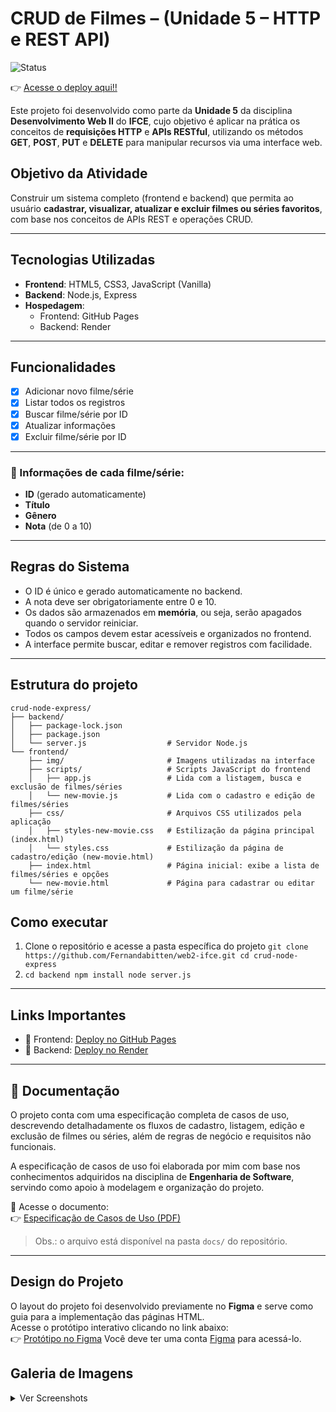 # CRUD de Filmes – (Unidade 5 – HTTP e REST API)

![Status](https://img.shields.io/badge/progresso-100%25-green)

👉 [Acesse o deploy aqui!!](https://fernandabitten.github.io/web2-ifce/crud-node-express/frontend/index.html)

Este projeto foi desenvolvido como parte da **Unidade 5** da disciplina **Desenvolvimento Web II** do **IFCE**, cujo objetivo é aplicar na prática os conceitos de **requisições HTTP** e **APIs RESTful**, utilizando os métodos **GET**, **POST**, **PUT** e **DELETE** para manipular recursos via uma interface web.

## Objetivo da Atividade

Construir um sistema completo (frontend e backend) que permita ao usuário **cadastrar, visualizar, atualizar e excluir filmes ou séries favoritos**, com base nos conceitos de APIs REST e operações CRUD.

---

## Tecnologias Utilizadas

- **Frontend**: HTML5, CSS3, JavaScript (Vanilla)
- **Backend**: Node.js, Express
- **Hospedagem**:
  - Frontend: GitHub Pages
  - Backend: Render

---

## Funcionalidades

- [x] Adicionar novo filme/série
- [x] Listar todos os registros
- [x] Buscar filme/série por ID
- [x] Atualizar informações
- [x] Excluir filme/série por ID

---

### 🧾 Informações de cada filme/série:

- **ID** (gerado automaticamente)
- **Título**
- **Gênero**
- **Nota** (de 0 a 10)

---

## Regras do Sistema

- O ID é único e gerado automaticamente no backend.
- A nota deve ser obrigatoriamente entre 0 e 10.
- Os dados são armazenados em **memória**, ou seja, serão apagados quando o servidor reiniciar.
- Todos os campos devem estar acessíveis e organizados no frontend.
- A interface permite buscar, editar e remover registros com facilidade.

---

## Estrutura do projeto

```
crud-node-express/
├── backend/
│   ├── package-lock.json
│   ├── package.json
│   └── server.js                  # Servidor Node.js
└── frontend/
    ├── img/                       # Imagens utilizadas na interface
    ├── scripts/                   # Scripts JavaScript do frontend
    │   ├── app.js                 # Lida com a listagem, busca e exclusão de filmes/séries
    │   └── new-movie.js           # Lida com o cadastro e edição de filmes/séries
    ├── css/                       # Arquivos CSS utilizados pela aplicação
    │   ├── styles-new-movie.css   # Estilização da página principal (index.html)
    │   └── styles.css             # Estilização da página de cadastro/edição (new-movie.html)
    ├── index.html                 # Página inicial: exibe a lista de filmes/séries e opções
    └── new-movie.html             # Página para cadastrar ou editar um filme/série
```

## Como executar

1. Clone o repositório e acesse a pasta específica do projeto
   `git clone https://github.com/Fernandabitten/web2-ifce.git
cd crud-node-express`
2. `cd backend
npm install
node server.js`

---

## Links Importantes

- 🔗 Frontend: [Deploy no GitHub Pages](https://fernandabitten.github.io/web2-ifce/crud-node-express/frontend/index.html)
- 🔗 Backend: [Deploy no Render](https://web2-ifce.onrender.com/)

---
## 📄 Documentação

O projeto conta com uma especificação completa de casos de uso, descrevendo detalhadamente os fluxos de cadastro, listagem, edição e exclusão de filmes ou séries, além de regras de negócio e requisitos não funcionais.

A especificação de casos de uso foi elaborada por mim com base nos conhecimentos adquiridos na disciplina de **Engenharia de Software**, servindo como apoio à modelagem e organização do projeto.

📎 Acesse o documento:  
👉 [Especificação de Casos de Uso (PDF)](https://fernandabitten.github.io/web2-ifce/crud-node-express/docs/Espe_Caso_%20de_%20Uso_Crud_de_Filmes.pdf)

> Obs.: o arquivo está disponível na pasta `docs/` do repositório.

---

## Design do Projeto

O layout do projeto foi desenvolvido previamente no **Figma** e serve como guia para a implementação das páginas HTML.  
Acesse o protótipo interativo clicando no link abaixo:  
👉 [Protótipo no Figma](https://www.figma.com/proto/85MVyp2u2fKbMM6cq3usMR/Sem-t%C3%ADtulo?node-id=5-126&t=LNmbOzzlb8aCgYsc-0&scaling=min-zoom&content-scaling=fixed&page-id=5%3A113&starting-point-node-id=5%3A126)
Você deve ter uma conta <a href="https://www.figma.com/">Figma</a> para acessá-lo.

## Galeria de Imagens

<details>
  <summary>Ver Screenshots</summary>
  <div style="display: flex; flex-wrap: wrap; gap: 1rem;">
    <img src="https://github.com/user-attachments/assets/8832bb27-c05a-4051-ae42-8001963541c7" alt="Screenshot 1" style="width: 300px;">
    <img src="https://github.com/user-attachments/assets/05378720-003c-40f6-8cf4-f2bee8f9e4a9" alt="Screenshot 2" style="width: 300px;">
  </div>
</details>
